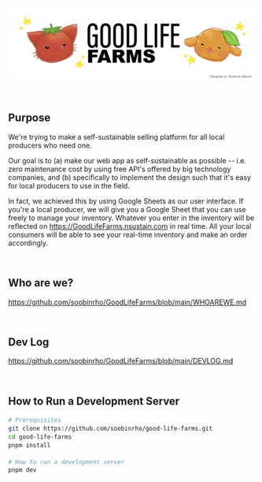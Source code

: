 <br>
<br>

<p align="center">
  <a href="https://GoodLifeFarms.nsustain.com/">
  <img src="public/2024-10-11_banner.png"
       width="500px"
       alt="Orange Puppy and Tomato Cat.">
  </a>
</p>

<br>

## Purpose

We're trying to make a self-sustainable selling platform for all local producers who need one.

Our goal is to (a) make our web app as self-sustainable as possible -- i.e. zero maintenance cost by using free API's offered by big technology companies, and (b) specifically to implement the design such that it's easy for local producers to use in the field.

In fact, we achieved this by using Google Sheets as our user interface.
If you're a local producer, we will give you a Google Sheet that you can use freely to manage your inventory.
Whatever you enter in the inventory will be reflected on https://GoodLifeFarms.nsustain.com in real time.
All your local consumers will be able to see your real-time inventory and make an order accordingly.

<br>

## Who are we?

https://github.com/soobinrho/GoodLifeFarms/blob/main/WHOAREWE.md

<br>

## Dev Log

https://github.com/soobinrho/GoodLifeFarms/blob/main/DEVLOG.md

<br>

## How to Run a Development Server

```bash
# Prerequisites
git clone https://github.com/soobinrho/good-life-farms.git
cd good-life-farms
pnpm install

# How to run a development server
pnpm dev
```

<br>

